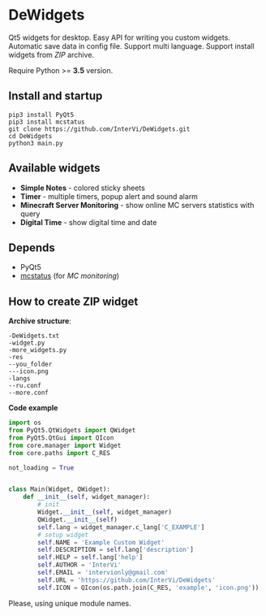 # DeWidgets

Qt5 widgets for desktop. Easy API for writing you custom widgets. Automatic save data in config file. Support multi language. Support install widgets from *ZIP* archive.

Require Python >= **3.5** version.

## Install and startup

```shell
pip3 install PyQt5
pip3 install mcstatus
git clone https://github.com/InterVi/DeWidgets.git
cd DeWidgets
python3 main.py
```

## Available widgets

* **Simple Notes** - colored sticky sheets
* **Timer** - multiple timers, popup alert and sound alarm
* **Minecraft Server Monitoring** - show online MC servers statistics with query
* **Digital Time** - show digital time and date

## Depends

* PyQt5
* [mcstatus](https://github.com/Dinnerbone/mcstatus) (for *MC monitoring*)

## How to create ZIP widget

**Archive structure**:

```
-DeWidgets.txt
-widget.py
-more_widgets.py
-res
--you_folder
---icon.png
-langs
--ru.conf
--more.conf
```

**Code example**

```python
import os
from PyQt5.QtWidgets import QWidget
from PyQt5.QtGui import QIcon
from core.manager import Widget
from core.paths import C_RES

not_loading = True


class Main(Widget, QWidget):
    def __init__(self, widget_manager):
        # init
        Widget.__init__(self, widget_manager)
        QWidget.__init__(self)
        self.lang = widget_manager.c_lang['C_EXAMPLE']
        # setup widget
        self.NAME = 'Example Custom Widget'
        self.DESCRIPTION = self.lang['description']
        self.HELP = self.lang['help']
        self.AUTHOR = 'InterVi'
        self.EMAIL = 'intervionly@gmail.com'
        self.URL = 'https://github.com/InterVi/DeWidgets'
        self.ICON = QIcon(os.path.join(C_RES, 'example', 'icon.png'))
```

Please, using unique module names.
